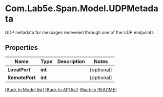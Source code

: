 # Com.Lab5e.Span.Model.UDPMetadata
UDP metadata for messages receveied through one of the UDP endpoints

## Properties

Name | Type | Description | Notes
------------ | ------------- | ------------- | -------------
**LocalPort** | **int** |  | [optional] 
**RemotePort** | **int** |  | [optional] 

[[Back to Model list]](../README.md#documentation-for-models) [[Back to API list]](../README.md#documentation-for-api-endpoints) [[Back to README]](../README.md)

